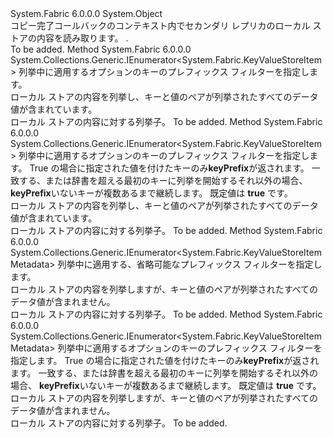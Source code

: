 <Type Name="KeyValueStoreEnumerator" FullName="System.Fabric.KeyValueStoreEnumerator">
  <TypeSignature Language="C#" Value="public sealed class KeyValueStoreEnumerator" />
  <TypeSignature Language="ILAsm" Value=".class public auto ansi sealed beforefieldinit KeyValueStoreEnumerator extends System.Object" />
  <TypeSignature Language="DocId" Value="T:System.Fabric.KeyValueStoreEnumerator" />
  <TypeSignature Language="VB.NET" Value="Public NotInheritable Class KeyValueStoreEnumerator" />
  <TypeSignature Language="F#" Value="type KeyValueStoreEnumerator = class" />
  <AssemblyInfo>
    <AssemblyName>System.Fabric</AssemblyName>
    <AssemblyVersion>6.0.0.0</AssemblyVersion>
  </AssemblyInfo>
  <Base>
    <BaseTypeName>System.Object</BaseTypeName>
  </Base>
  <Interfaces />
  <Docs>
    <summary>
      <para>コピー完了コールバックのコンテキスト内でセカンダリ レプリカのローカル ストアの内容を読み取ります。</para>
      <seealso cref="M:System.Fabric.KeyValueStoreReplica.OnCopyComplete(System.Fabric.KeyValueStoreEnumerator)" />.
            </summary>
    <remarks>To be added.</remarks>
  </Docs>
  <Members>
    <Member MemberName="Enumerate">
      <MemberSignature Language="C#" Value="public System.Collections.Generic.IEnumerator&lt;System.Fabric.KeyValueStoreItem&gt; Enumerate (string keyPrefix);" />
      <MemberSignature Language="ILAsm" Value=".method public hidebysig instance class System.Collections.Generic.IEnumerator`1&lt;class System.Fabric.KeyValueStoreItem&gt; Enumerate(string keyPrefix) cil managed" />
      <MemberSignature Language="DocId" Value="M:System.Fabric.KeyValueStoreEnumerator.Enumerate(System.String)" />
      <MemberSignature Language="VB.NET" Value="Public Function Enumerate (keyPrefix As String) As IEnumerator(Of KeyValueStoreItem)" />
      <MemberSignature Language="F#" Value="member this.Enumerate : string -&gt; System.Collections.Generic.IEnumerator&lt;System.Fabric.KeyValueStoreItem&gt;" Usage="keyValueStoreEnumerator.Enumerate keyPrefix" />
      <MemberType>Method</MemberType>
      <AssemblyInfo>
        <AssemblyName>System.Fabric</AssemblyName>
        <AssemblyVersion>6.0.0.0</AssemblyVersion>
      </AssemblyInfo>
      <ReturnValue>
        <ReturnType>System.Collections.Generic.IEnumerator&lt;System.Fabric.KeyValueStoreItem&gt;</ReturnType>
      </ReturnValue>
      <Parameters>
        <Parameter Name="keyPrefix" Type="System.String" />
      </Parameters>
      <Docs>
        <param name="keyPrefix">
          <para>列挙中に適用するオプションのキーのプレフィックス フィルターを指定します。</para>
        </param>
        <summary>
          <para>ローカル ストアの内容を列挙し、キーと値のペアが列挙されたすべてのデータ値が含まれています。</para>
        </summary>
        <returns>
          <para>ローカル ストアの内容に対する列挙子。</para>
        </returns>
        <remarks>To be added.</remarks>
      </Docs>
    </Member>
    <Member MemberName="Enumerate">
      <MemberSignature Language="C#" Value="public System.Collections.Generic.IEnumerator&lt;System.Fabric.KeyValueStoreItem&gt; Enumerate (string keyPrefix, bool strictPrefix);" />
      <MemberSignature Language="ILAsm" Value=".method public hidebysig instance class System.Collections.Generic.IEnumerator`1&lt;class System.Fabric.KeyValueStoreItem&gt; Enumerate(string keyPrefix, bool strictPrefix) cil managed" />
      <MemberSignature Language="DocId" Value="M:System.Fabric.KeyValueStoreEnumerator.Enumerate(System.String,System.Boolean)" />
      <MemberSignature Language="VB.NET" Value="Public Function Enumerate (keyPrefix As String, strictPrefix As Boolean) As IEnumerator(Of KeyValueStoreItem)" />
      <MemberSignature Language="F#" Value="member this.Enumerate : string * bool -&gt; System.Collections.Generic.IEnumerator&lt;System.Fabric.KeyValueStoreItem&gt;" Usage="keyValueStoreEnumerator.Enumerate (keyPrefix, strictPrefix)" />
      <MemberType>Method</MemberType>
      <AssemblyInfo>
        <AssemblyName>System.Fabric</AssemblyName>
        <AssemblyVersion>6.0.0.0</AssemblyVersion>
      </AssemblyInfo>
      <ReturnValue>
        <ReturnType>System.Collections.Generic.IEnumerator&lt;System.Fabric.KeyValueStoreItem&gt;</ReturnType>
      </ReturnValue>
      <Parameters>
        <Parameter Name="keyPrefix" Type="System.String" />
        <Parameter Name="strictPrefix" Type="System.Boolean" />
      </Parameters>
      <Docs>
        <param name="keyPrefix">
          <para>列挙中に適用するオプションのキーのプレフィックス フィルターを指定します。</para>
        </param>
        <param name="strictPrefix">
          <para>True の場合に指定された値を付けたキーのみ<b>keyPrefix</b>が返されます。 一致する、または辞書を超える最初のキーに列挙を開始するそれ以外の場合、 <b>keyPrefix</b>いないキーが複数あるまで継続します。 既定値は <b>true</b> です。</para>
        </param>
        <summary>
          <para>ローカル ストアの内容を列挙し、キーと値のペアが列挙されたすべてのデータ値が含まれています。</para>
        </summary>
        <returns>
          <para>ローカル ストアの内容に対する列挙子。</para>
        </returns>
        <remarks>To be added.</remarks>
      </Docs>
    </Member>
    <Member MemberName="EnumerateMetadata">
      <MemberSignature Language="C#" Value="public System.Collections.Generic.IEnumerator&lt;System.Fabric.KeyValueStoreItemMetadata&gt; EnumerateMetadata (string keyPrefix);" />
      <MemberSignature Language="ILAsm" Value=".method public hidebysig instance class System.Collections.Generic.IEnumerator`1&lt;class System.Fabric.KeyValueStoreItemMetadata&gt; EnumerateMetadata(string keyPrefix) cil managed" />
      <MemberSignature Language="DocId" Value="M:System.Fabric.KeyValueStoreEnumerator.EnumerateMetadata(System.String)" />
      <MemberSignature Language="VB.NET" Value="Public Function EnumerateMetadata (keyPrefix As String) As IEnumerator(Of KeyValueStoreItemMetadata)" />
      <MemberSignature Language="F#" Value="member this.EnumerateMetadata : string -&gt; System.Collections.Generic.IEnumerator&lt;System.Fabric.KeyValueStoreItemMetadata&gt;" Usage="keyValueStoreEnumerator.EnumerateMetadata keyPrefix" />
      <MemberType>Method</MemberType>
      <AssemblyInfo>
        <AssemblyName>System.Fabric</AssemblyName>
        <AssemblyVersion>6.0.0.0</AssemblyVersion>
      </AssemblyInfo>
      <ReturnValue>
        <ReturnType>System.Collections.Generic.IEnumerator&lt;System.Fabric.KeyValueStoreItemMetadata&gt;</ReturnType>
      </ReturnValue>
      <Parameters>
        <Parameter Name="keyPrefix" Type="System.String" />
      </Parameters>
      <Docs>
        <param name="keyPrefix">
          <para>列挙中に適用する、省略可能なプレフィックス フィルターを指定します。</para>
        </param>
        <summary>
          <para>ローカル ストアの内容を列挙しますが、キーと値のペアが列挙されたすべてのデータ値が含まれません。</para>
        </summary>
        <returns>
          <para>ローカル ストアの内容に対する列挙子。</para>
        </returns>
        <remarks>To be added.</remarks>
      </Docs>
    </Member>
    <Member MemberName="EnumerateMetadata">
      <MemberSignature Language="C#" Value="public System.Collections.Generic.IEnumerator&lt;System.Fabric.KeyValueStoreItemMetadata&gt; EnumerateMetadata (string keyPrefix, bool strictPrefix);" />
      <MemberSignature Language="ILAsm" Value=".method public hidebysig instance class System.Collections.Generic.IEnumerator`1&lt;class System.Fabric.KeyValueStoreItemMetadata&gt; EnumerateMetadata(string keyPrefix, bool strictPrefix) cil managed" />
      <MemberSignature Language="DocId" Value="M:System.Fabric.KeyValueStoreEnumerator.EnumerateMetadata(System.String,System.Boolean)" />
      <MemberSignature Language="VB.NET" Value="Public Function EnumerateMetadata (keyPrefix As String, strictPrefix As Boolean) As IEnumerator(Of KeyValueStoreItemMetadata)" />
      <MemberSignature Language="F#" Value="member this.EnumerateMetadata : string * bool -&gt; System.Collections.Generic.IEnumerator&lt;System.Fabric.KeyValueStoreItemMetadata&gt;" Usage="keyValueStoreEnumerator.EnumerateMetadata (keyPrefix, strictPrefix)" />
      <MemberType>Method</MemberType>
      <AssemblyInfo>
        <AssemblyName>System.Fabric</AssemblyName>
        <AssemblyVersion>6.0.0.0</AssemblyVersion>
      </AssemblyInfo>
      <ReturnValue>
        <ReturnType>System.Collections.Generic.IEnumerator&lt;System.Fabric.KeyValueStoreItemMetadata&gt;</ReturnType>
      </ReturnValue>
      <Parameters>
        <Parameter Name="keyPrefix" Type="System.String" />
        <Parameter Name="strictPrefix" Type="System.Boolean" />
      </Parameters>
      <Docs>
        <param name="keyPrefix">
          <para>列挙中に適用するオプションのキーのプレフィックス フィルターを指定します。</para>
        </param>
        <param name="strictPrefix">
          <para>True の場合に指定された値を付けたキーのみ<b>keyPrefix</b>が返されます。 一致する、または辞書を超える最初のキーに列挙を開始するそれ以外の場合、 <b>keyPrefix</b>いないキーが複数あるまで継続します。 既定値は <b>true</b> です。</para>
        </param>
        <summary>
          <para>ローカル ストアの内容を列挙しますが、キーと値のペアが列挙されたすべてのデータ値が含まれません。</para>
        </summary>
        <returns>
          <para>ローカル ストアの内容に対する列挙子。</para>
        </returns>
        <remarks>To be added.</remarks>
      </Docs>
    </Member>
  </Members>
</Type>